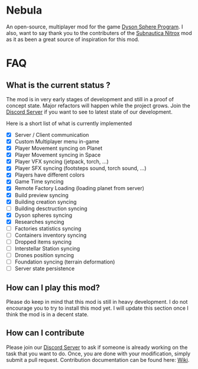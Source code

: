 # Nebula

An open-source, multiplayer mod for the game [Dyson Sphere Program](https://store.steampowered.com/app/1366540/Dyson_Sphere_Program/). I also, want to say thank you to the contributers of the [Subnautica Nitrox](https://nitrox.rux.gg/download) mod as it as been a great source of inspiration for this mod.

# FAQ

## What is the current status ?

The mod is in very early stages of development and still in a proof of concept state. Major refactors will happen while the project grows. Join the [Discord Server](https://discord.gg/UHeB2QvgDa) if you want to see to latest state of our development.

Here is a short list of what is currently implemented
- [x] Server / Client communication
- [x] Custom Multiplayer menu in-game
- [x] Player Movement syncing on Planet
- [x] Player Movement syncing in Space
- [x] Player VFX syncing (jetpack, torch, ...)
- [x] Player SFX syncing (footsteps sound, torch sound, ...)
- [x] Players have different colors
- [x] Game Time syncing
- [x] Remote Factory Loading (loading planet from server)
- [x] Build preview syncing
- [x] Building creation syncing
- [ ] Building desctruction syncing
- [x] Dyson spheres syncing
- [x] Researches syncing
- [ ] Factories statistics syncing
- [ ] Containers inventory syncing
- [ ] Dropped items syncing
- [ ] Interstellar Station syncing
- [ ] Drones position syncing
- [ ] Foundation syncing (terrain deformation)
- [ ] Server state persistence

## How can I play this mod?

Please do keep in mind that this mod is still in heavy development. I do not encourage you to try to install this mod yet. I will update this section once I think the mod is in a decent state.

## How can I contribute

Please join our [Discord Server](https://discord.gg/UHeB2QvgDa) to ask if someone is already working on the task that you want to do. Once, you are done with your modification, simply submit a pull request. Contribution documentation can be found here: [Wiki](https://github.com/hubastard/nebula/wiki/Setting-up-a-development-environment).
